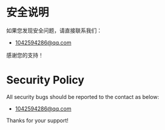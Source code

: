 # 安全说明

如果您发现安全问题，请直接联系我们：

- 1042594286@qq.com

感谢您的支持！

# Security Policy

All security bugs should be reported to the contact as below:

- 1042594286@qq.com

Thanks for your support!
